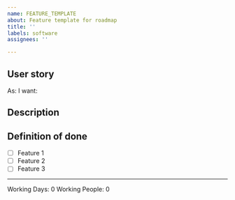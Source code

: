 ```yaml
---
name: FEATURE_TEMPLATE
about: Feature template for roadmap
title: ''
labels: software
assignees: ''

---
```


## User story

As: <!--- e.g lambda user -->
I want: <!--- e.g know lycanite -->

## Description

<!--- Description  -->

## Definition of done

- [ ] Feature 1
- [ ] Feature 2
- [ ] Feature 3

----

Working Days: 0
Working People: 0
